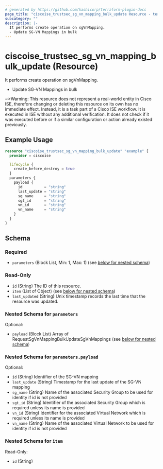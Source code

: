 ```yaml
---
# generated by https://github.com/hashicorp/terraform-plugin-docs
page_title: "ciscoise_trustsec_sg_vn_mapping_bulk_update Resource - terraform-provider-ciscoise"
subcategory: ""
description: |-
  It performs create operation on sgVnMapping.
  - Update SG-VN Mappings in bulk
---
```


# ciscoise_trustsec_sg_vn_mapping_bulk_update (Resource)

It performs create operation on sgVnMapping.
- Update SG-VN Mappings in bulk


~>Warning: This resource does not represent a real-world entity in Cisco ISE, therefore changing or deleting this resource on its own has no immediate effect. Instead, it is a task part of a Cisco ISE workflow. It is executed in ISE without any additional verification. It does not check if it was executed before or if a similar configuration or action already existed previously.

## Example Usage

```terraform
resource "ciscoise_trustsec_sg_vn_mapping_bulk_update" "example" {
  provider = ciscoise

  lifecycle {
    create_before_destroy = true
  }
  parameters {
    payload {
      id          = "string"
      last_update = "string"
      sg_name     = "string"
      sgt_id      = "string"
      vn_id       = "string"
      vn_name     = "string"
    }
  }
}
```

<!-- schema generated by tfplugindocs -->
## Schema

### Required

- `parameters` (Block List, Min: 1, Max: 1) (see [below for nested schema](#nestedblock--parameters))

### Read-Only

- `id` (String) The ID of this resource.
- `item` (List of Object) (see [below for nested schema](#nestedatt--item))
- `last_updated` (String) Unix timestamp records the last time that the resource was updated.

<a id="nestedblock--parameters"></a>
### Nested Schema for `parameters`

Optional:

- `payload` (Block List) Array of RequestSgVnMappingBulkUpdateSgVnMappings (see [below for nested schema](#nestedblock--parameters--payload))

<a id="nestedblock--parameters--payload"></a>
### Nested Schema for `parameters.payload`

Optional:

- `id` (String) Identifier of the SG-VN mapping
- `last_update` (String) Timestamp for the last update of the SG-VN mapping
- `sg_name` (String) Name of the associated Security Group to be used for identity if id is not provided
- `sgt_id` (String) Identifier of the associated Security Group which is required unless its name is provided
- `vn_id` (String) Identifier for the associated Virtual Network which is required unless its name is provided
- `vn_name` (String) Name of the associated Virtual Network to be used for identity if id is not provided



<a id="nestedatt--item"></a>
### Nested Schema for `item`

Read-Only:

- `id` (String)


